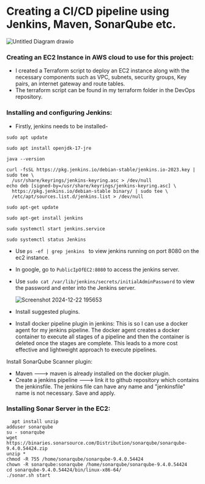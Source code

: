 # Creating a CI/CD pipeline using Jenkins, Maven, SonarQube etc. 

![Untitled Diagram drawio](https://github.com/user-attachments/assets/af039afa-5198-4b58-8b29-0258f03de2cd)

### Creating an EC2 Instance in AWS cloud to use for this project:
- I created a Terraform script to deploy an EC2 instance along with the necessary components such as VPC, subnets, security groups, Key pairs, an internet gateway and route tables. 
- The terraform script can be found in my terraform folder in the DevOps repository.

### Installing and configuring Jenkins:
- Firstly, jenkins needs to be installed-
```
sudo apt update

sudo apt install openjdk-17-jre

java --version
 
curl -fsSL https://pkg.jenkins.io/debian-stable/jenkins.io-2023.key | sudo tee \
  /usr/share/keyrings/jenkins-keyring.asc > /dev/null
echo deb [signed-by=/usr/share/keyrings/jenkins-keyring.asc] \
  https://pkg.jenkins.io/debian-stable binary/ | sudo tee \
  /etc/apt/sources.list.d/jenkins.list > /dev/null

sudo apt-get update

sudo apt-get install jenkins

sudo systemctl start jenkins.service

sudo systemctl status Jenkins

```
- Use `ps -ef | grep jenkins ` to view jenkins running on port 8080 on the ec2 instance.
- In google, go to `PublicIpOfEC2:8080` to access the jenkins server.
- Use `sudo cat /var/lib/jenkins/secrets/initialAdminPassword` to view the password and enter into the Jenkins server.
  
  ![Screenshot 2024-12-22 195653](https://github.com/user-attachments/assets/afdecdf6-1c3c-4123-b9e2-52067480fc0c)

- Install suggested plugins.
- Install docker pipeline plugin in jenkins: This is so I can use a docker agent for my jenkins pipeline. The docker agent creates a docker container to execute all stages of a pipeline and then the container is deleted once the stages are complete. This leads to a more cost effective and lightweight approach to execute pipelines.

Install SonarQube Scanner plugin:
- Maven ---> maven is already installed on the docker plugin. 
- Create a jenkins pipeline ---> link it to github repository which contains the jenkinsfile. The jenkins file can have any name and "jenkinsfile" name is not necessary. Save and apply.

### Installing Sonar Server in the EC2:
```
  apt install unzip
adduser sonarqube
su - sonarqube
wget https://binaries.sonarsource.com/Distribution/sonarqube/sonarqube-9.4.0.54424.zip
unzip *
chmod -R 755 /home/sonarqube/sonarqube-9.4.0.54424
chown -R sonarqube:sonarqube /home/sonarqube/sonarqube-9.4.0.54424
cd sonarqube-9.4.0.54424/bin/linux-x86-64/
./sonar.sh start
```
